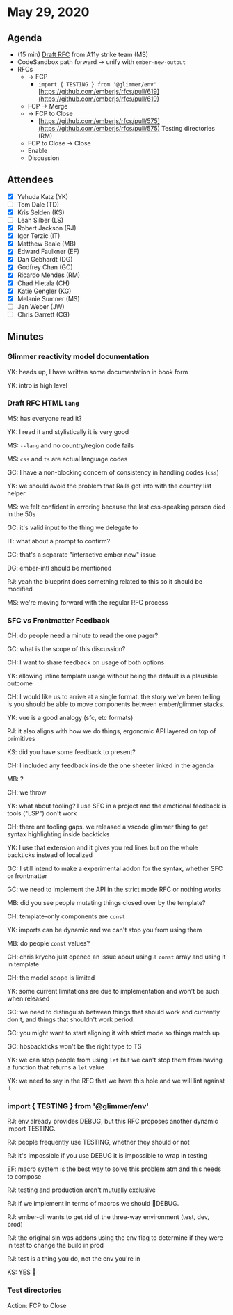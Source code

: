 # May 29, 2020

## Agenda

- (15 min) [Draft RFC](https://github.com/sharpshark28/rfcs/blob/ember-new-lang/text/0000-ember-new-lang.md) from A11y strike team (MS)
- CodeSandbox path forward → unify with `ember-new-output`
- RFCs
    - → FCP
        - `import { TESTING } from '@glimmer/env'` [https://github.com/emberjs/rfcs/pull/619](https://github.com/emberjs/rfcs/pull/619)
    - FCP → Merge
    - → FCP to Close
        - [https://github.com/emberjs/rfcs/pull/575](https://github.com/emberjs/rfcs/pull/575) Testing directories (RM)
    - FCP to Close → Close
    - Enable
    - Discussion

## Attendees

- [x]  Yehuda Katz (YK)
- [ ]  Tom Dale (TD)
- [x]  Kris Selden (KS)
- [ ]  Leah Silber (LS)
- [x]  Robert Jackson (RJ)
- [x]  Igor Terzic (IT)
- [x]  Matthew Beale (MB)
- [x]  Edward Faulkner (EF)
- [x]  Dan Gebhardt (DG)
- [x]  Godfrey Chan (GC)
- [x]  Ricardo Mendes (RM)
- [x]  Chad Hietala (CH)
- [x]  Katie Gengler (KG)
- [x]  Melanie Sumner (MS)
- [ ]  Jen Weber (JW)
- [ ]  Chris Garrett (CG)

## Minutes

### Glimmer reactivity model documentation

YK: heads up, I have written some documentation in book form

YK: intro is high level

### Draft RFC HTML `lang`

MS: has everyone read it?

YK: I read it and stylistically it is very good

MS: `--lang` and no country/region code fails

MS: `css` and `ts` are actual language codes

GC: I have a non-blocking concern of consistency in handling codes (`css`)

YK: we should avoid the problem that Rails got into with the country list helper

MS: we felt confident in erroring because the last css-speaking person died in the 50s

GC: it's valid input to the thing we delegate to

IT: what about a prompt to confirm?

GC: that's a separate "interactive ember new" issue

DG: ember-intl should be mentioned

RJ: yeah the blueprint does something related to this so it should be modified

MS: we're moving forward with the regular RFC process

### SFC vs Frontmatter Feedback

CH: do people need a minute to read the one pager?

GC: what is the scope of this discussion?

CH: I want to share feedback on usage of both options

YK: allowing inline template usage without being the default is a plausible outcome

CH: I would like us to arrive at a single format. the story we've been telling is you should be able to move components between ember/glimmer stacks.

YK: vue is a good analogy (sfc, etc formats)

RJ: it also aligns with how we do things, ergonomic API layered on top of primitives

KS: did you have some feedback to present?

CH: I included any feedback inside the one sheeter linked in the agenda

MB: ?

CH: we throw

YK: what about tooling? I use SFC in a project and the emotional feedback is tools ("LSP") don't work

CH: there are tooling gaps. we released a vscode glimmer thing to get syntax highlighting inside backticks

YK: I use that extension and it gives you red lines but on the whole backticks instead of localized

GC: I still intend to make a experimental addon for the syntax, whether SFC or frontmatter

GC: we need to implement the API in the strict mode RFC or nothing works

MB: did you see people mutating things closed over by the template?

CH: template-only components are `const`

YK: imports can be dynamic and we can't stop you from using them

MB: do people `const` values?

CH: chris krycho just opened an issue about using a `const` array and using it in template 

CH: the model scope is limited

YK: some current limitations are due to implementation and won't be such when released

GC: we need to distinguish between things that should work and currently don't, and things that shouldn't work period.

GC: you might want to start aligning it with strict mode so things match up

GC: hbsbackticks won't be the right type to TS

YK: we can stop people from using `let` but we can't stop them from having a function that returns a `let` value

YK: we need to say in the RFC that we have this hole and we will lint against it

### import { TESTING } from '@glimmer/env'

RJ: env already provides DEBUG, but this RFC proposes another dynamic import TESTING.

RJ: people frequently use TESTING, whether they should or not

RJ: it's impossible if you use DEBUG it is impossible to wrap in testing

EF: macro system is the best way to solve this problem atm and this needs to compose

RJ: testing and production aren't mutually exclusive

RJ: if we implement in terms of macros we should 🔪DEBUG.

RJ: ember-cli wants to get rid of the three-way environment (test, dev, prod)

RJ: the original sin was addons using the env flag to determine if they were in test to change the build in prod

RJ: test is a thing you do, not the env you're in

KS: YES 🙌

### Test directories

Action: FCP to Close